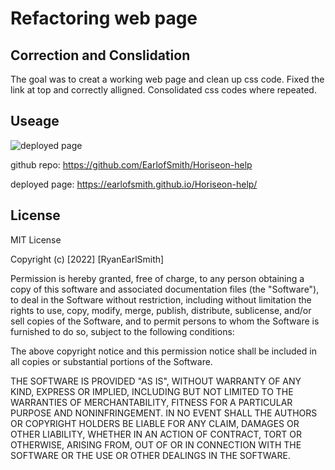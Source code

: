 # Refactoring web page

## Correction and Conslidation

The goal was to creat a working web page and clean up css code. Fixed the link at top and correctly alligned. Consolidated css codes where repeated. 

## Useage
![deployed page](./assets/images/deployed-page.png)

github repo: https://github.com/EarlofSmith/Horiseon-help

deployed page: https://earlofsmith.github.io/Horiseon-help/

## License
 MIT License

Copyright (c) [2022] [RyanEarlSmith]

Permission is hereby granted, free of charge, to any person obtaining a copy
of this software and associated documentation files (the "Software"), to deal
in the Software without restriction, including without limitation the rights
to use, copy, modify, merge, publish, distribute, sublicense, and/or sell
copies of the Software, and to permit persons to whom the Software is
furnished to do so, subject to the following conditions:

The above copyright notice and this permission notice shall be included in all
copies or substantial portions of the Software.

THE SOFTWARE IS PROVIDED "AS IS", WITHOUT WARRANTY OF ANY KIND, EXPRESS OR
IMPLIED, INCLUDING BUT NOT LIMITED TO THE WARRANTIES OF MERCHANTABILITY,
FITNESS FOR A PARTICULAR PURPOSE AND NONINFRINGEMENT. IN NO EVENT SHALL THE
AUTHORS OR COPYRIGHT HOLDERS BE LIABLE FOR ANY CLAIM, DAMAGES OR OTHER
LIABILITY, WHETHER IN AN ACTION OF CONTRACT, TORT OR OTHERWISE, ARISING FROM,
OUT OF OR IN CONNECTION WITH THE SOFTWARE OR THE USE OR OTHER DEALINGS IN THE
SOFTWARE.
